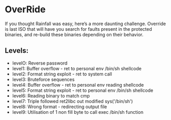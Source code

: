 # OverRide

If you thought Rainfall was easy, here’s a more daunting challenge. 
Override is last ISO that will have you search for faults present in the protected binaries, and re-build these binaries depending on their behavior.

## Levels:

* levelO: Reverse password
* level1: Buffer overflow - ret to personal env /bin/sh shellcode
* level2: Format string exploit - ret to system call
* level3: Bruteforce sequences
* level4: Buffer overflow - ret to personal env reading shellcode
* level5: Format string exploit - ret to personal env /bin/sh shellcode
* level6: Reading binary to match cmp
* level7: Triple followed ret2libc out modified sys('/bin/sh')
* level8: Wrong format - redirecting output file
* level9: Utilisation of 1 non fill byte to call exec /bin/sh function
